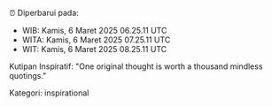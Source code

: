 ⏰ Diperbarui pada:
- WIB: Kamis, 6 Maret 2025 06.25.11 UTC
- WITA: Kamis, 6 Maret 2025 07.25.11 UTC
- WIT: Kamis, 6 Maret 2025 08.25.11 UTC

Kutipan Inspiratif:
"One original thought is worth a thousand mindless quotings."


Kategori: inspirational

